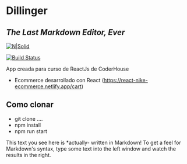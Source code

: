 # Dillinger

## _The Last Markdown Editor, Ever_

[![N|Solid](https://encrypted-tbn0.gstatic.com/images?q=tbn:ANd9GcR4Nhtli5aSkLo8igB8oRJM49A8XBx8f15gENCCcuvf80kuqyUOrZ8giQgy4GZ7Ix_sb6c&usqp=CAU)](https://nodesource.com/products/nsolid)

[![Build Status](https://travis-ci.org/joemccann/dillinger.svg?branch=master)](https://travis-ci.org/joemccann/dillinger)

App creada para curso de ReactJs de CoderHouse

- Ecommerce desarrollado con React
 (https://react-nike-ecommerce.netlify.app/cart)

## Como clonar

- git clone ....
- npm install
- npm run start

This text you see here is \*actually- written in Markdown! To get a feel
for Markdown's syntax, type some text into the left window and
watch the results in the right.

```
```